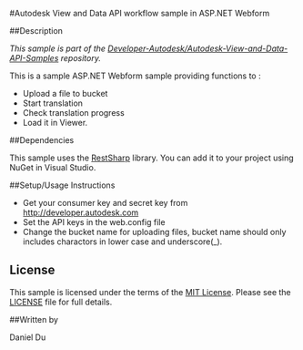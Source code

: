 #Autodesk View and Data API workflow sample in ASP.NET Webform 


##Description

*This sample is part of the [Developer-Autodesk/Autodesk-View-and-Data-API-Samples](https://github.com/Developer-Autodesk/autodesk-view-and-data-api-samples) repository.*

This is a sample ASP.NET Webform sample providing functions to :

* Upload a file to bucket
* Start translation
* Check translation progress
* Load it in Viewer. 

##Dependencies

This sample uses the [RestSharp](http://restsharp.org/) library. You can add it to your project using NuGet in Visual Studio.

##Setup/Usage Instructions

* Get your consumer key and secret key from http://developer.autodesk.com
* Set the API keys in the web.config file
* Change the bucket name for uploading files, bucket name should only includes charactors in lower case and underscore(_).

## License

This sample is licensed under the terms of the [MIT License](http://opensource.org/licenses/MIT). Please see the [LICENSE](LICENSE) file for full details.

##Written by 

Daniel Du





    
